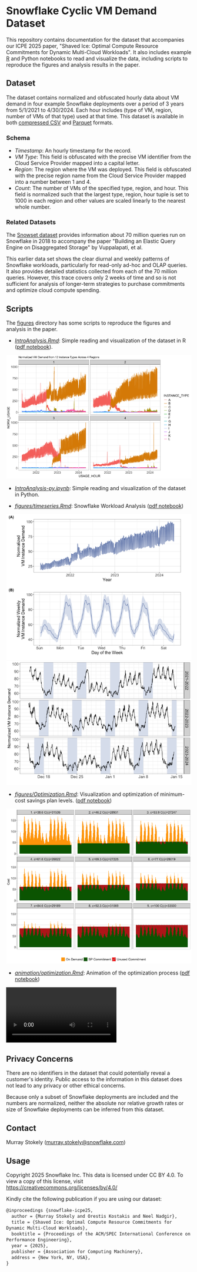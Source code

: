 # Snowflake Cyclic VM Demand Dataset

This repository contains documentation for the dataset that accompanies our
ICPE 2025 paper, "Shaved Ice: Optimal Compute Resource Commitments for
Dynamic Multi-Cloud Workloads".  It also includes example [R](http://www.r-project.org) and Python notebooks to
read and visualize the data, including scripts to reproduce the
figures and analysis results in the paper.

## Dataset

The dataset contains normalized and obfuscated hourly data about VM demand in four example Snowflake deployments over a period of 3 years from 5/1/2021 to 4/30/2024.
Each hour includes (type of VM, region, number of VMs of that type) used at that time.
This dataset is available in both [compressed CSV](./hourly_normalized.csv.gz) and [Parquet](./hourly_normalized.parquet) formats.

### Schema

* *Timestamp*: An hourly timestamp for the record.
* *VM Type*: This field is obfuscated with the precise VM identifier from the Cloud Service Provider mapped into a capital letter.
* *Region*: The region where the VM was deployed.  This field is obfuscated with the precise region name from the Cloud Service Provider mapped into a number between 1 and 4.
* *Count*: The number of VMs of the specified type, region, and hour.  This field is normalized such that the largest type, region, hour tuple is set to 1000 in each region and other values are scaled linearly to the nearest whole number.

### Related Datasets

The [Snowset dataset](https://github.com/resource-disaggregation/snowset) provides information about 70 million queries run on Snowflake in 2018 to accompany the paper "Building an Elastic Query Engine on Disaggregated Storage" by Vuppalapati, et al.

This earlier data set shows the clear diurnal and weekly patterns of Snowflake workloads, particularly for read-only ad-hoc and OLAP queries.
It also provides detailed statistics collected from each of the 70 million queries.
However, this trace covers only 2 weeks of time and so is not sufficient for analysis of longer-term strategies to purchase commitments and optimize cloud compute spending. 

## Scripts

The [figures](./figures/) directory has some scripts to reproduce the figures and analysis in the paper.

* *[IntroAnalysis.Rmd](IntroAnalysis.Rmd)*: Simple reading and visualization of the dataset in R ([pdf notebook](IntroAnalysis.pdf)).

![VM Demand Timeseries](timeseries.png)

* *[IntroAnalysis-py.ipynb](IntroAnalysis-py.ipynb)*: Simple reading and visualization of the dataset in Python.

* *[figures/timeseries.Rmd](figures/timeseries.Rmd)*: Snowflake Workload Analysis ([pdf notebook](figures/timeseries.pdf))

![Daily Workload Pattern](figures/dailypattern.png)
![Holiday Effect](figures/annualholiday.png)

* *[figures/Optimization.Rmd](figures/optimization.Rmd)*: Visualization and optimization of minimum-cost savings plan levels. ([pdf notebook](figures/optimization.pdf))

![Commitment Level Optimization](figures/3x3.png)

* *[animation/optimization.Rmd](animation/optimization.Rmd)*: Animation of the optimization process ([pdf notebook](animation/optimization.pdf))

![Optimization Animation](animation/combined.mp4)

## Privacy Concerns

There are no identifiers in the dataset that could potentially reveal
a customer's identity.  Public access to the information in this dataset
does not lead to any privacy or other ethical concerns.

Because only a subset of Snowflake deployments are included and the numbers are normalized, neither the absolute nor relative growth rates or size of Snowflake deployments can be inferred from this dataset.
## Contact

Murray Stokely (murray.stokely@snowflake.com)

## Usage

Copyright 2025 Snowflake Inc. This data is licensed under CC BY 4.0.
To view a copy of this license, visit https://creativecommons.org/licenses/by/4.0/

Kindly cite the following publication if you are using our dataset:

```
@inproceedings {snowflake-icpe25,
  author = {Murray Stokely and Orestis Kostakis and Neel Nadgir},
  title = {Shaved Ice: Optimal Compute Resource Commitments for Dynamic Multi-Cloud Workloads},
  booktitle = {Proceedings of the ACM/SPEC International Conference on Performance Engineering},
  year = {2025},
  publisher = {Association for Computing Machinery},
  address = {New York, NY, USA},
}
```